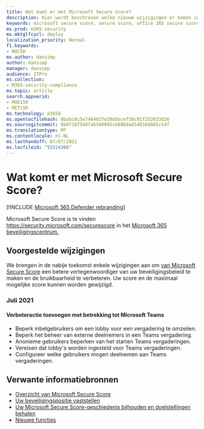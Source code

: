 ```yaml
---
title: Wat komt er met Microsoft Secure Score?
description: Hier wordt beschreven welke nieuwe wijzigingen er komen in Microsoft Secure Score in het Microsoft 365 beveiligingscentrum.
keywords: microsoft secure score, secure score, office 365 secure score, microsoft security score, microsoft 365 security center, improvement actions
ms.prod: m365-security
ms.mktglfcycl: deploy
localization_priority: Normal
f1.keywords:
- NOCSH
ms.author: dansimp
author: dansimp
manager: dansimp
audience: ITPro
ms.collection:
- M365-security-compliance
ms.topic: article
search.appverid:
- MOE150
- MET150
ms.technology: m365d
ms.openlocfilehash: 8babc8c5e7464637e29ddacef50c92f252033d26
ms.sourcegitcommit: 8b0718f5607ab509092cb80bda854010d885c54f
ms.translationtype: MT
ms.contentlocale: nl-NL
ms.lasthandoff: 07/07/2021
ms.locfileid: "53314366"
---
```

# <a name="whats-coming-to-microsoft-secure-score"></a>Wat komt er met Microsoft Secure Score?

[!INCLUDE [Microsoft 365 Defender rebranding](../includes/microsoft-defender.md)]

Microsoft Secure Score is te vinden https://security.microsoft.com/securescore in het [Microsoft 365 beveiligingscentrum.](overview-security-center.md)

## <a name="proposed-changes"></a>Voorgestelde wijzigingen

We brengen in de nabije toekomst enkele wijzigingen aan om [van Microsoft Secure Score](microsoft-secure-score.md) een betere vertegenwoordiger van uw beveiligingsbeleid te maken en de bruikbaarheid te verbeteren. Uw score en de maximaal mogelijke score kunnen worden gewijzigd.

### <a name="july-2021"></a>Juli 2021

#### <a name="add-improvement-action-related-to-microsoft-teams"></a>Verbeteractie toevoegen met betrekking tot Microsoft Teams

- Beperk inbelgebruikers om een lobby voor een vergadering te omzeilen.
- Beperk het beheer van externe deelnemers in een Teams vergadering.
- Anonieme gebruikers beperken van het starten Teams vergaderingen.
- Vereisen dat lobby's worden ingesteld voor Teams vergaderingen.
- Configureer welke gebruikers mogen deelnemen aan Teams vergaderingen.


## <a name="related-resources"></a>Verwante informatiebronnen

- [Overzicht van Microsoft Secure Score](microsoft-secure-score.md)
- [Uw beveiligingspositie vaststellen](microsoft-secure-score-improvement-actions.md)
- [Uw Microsoft Secure Score-geschiedenis bijhouden en doelstellingen behalen](microsoft-secure-score-history-metrics-trends.md)
- [Nieuwe functies](microsoft-secure-score-whats-new.md)
